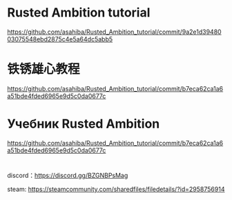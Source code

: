# Rusted Ambition tutorial 
https://github.com/asahiba/Rusted_Ambition_tutorial/commit/9a2e1d3948003075548ebd2875c4e5a64dc5abb5
# 铁锈雄心教程 
https://github.com/asahiba/Rusted_Ambition_tutorial/commit/b7eca62ca1a6a51bde4fded6965e9d5c0da0677c
# Учебник Rusted Ambition 
https://github.com/asahiba/Rusted_Ambition_tutorial/commit/b7eca62ca1a6a51bde4fded6965e9d5c0da0677c
# 
discord：https://discord.gg/BZGNBPsMag

steam: https://steamcommunity.com/sharedfiles/filedetails/?id=2958756914
